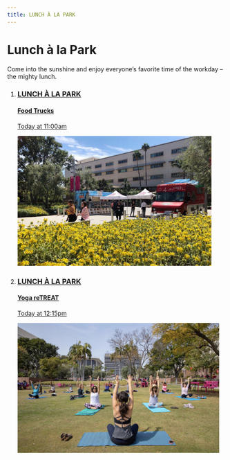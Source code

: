 ```yaml
---
title: LUNCH À LA PARK
---
```


# Lunch à la Park

Come into the sunshine and enjoy everyone’s favorite time of the workday – the mighty lunch.

<ol class="event-list">
  <li>
    <a href="/food-trucks/">
      <div>
        <h3>LUNCH À LA PARK</h3>
        <h4>Food Trucks</h4>
        <p>Today at 11:00am</p>
      </div>
      <img src="/uploads/food-truck.jpg" height="300" alt="" />
    </a>
  </li>
  <li>
    <a href="/yoga/">
      <div>
        <h3>LUNCH À LA PARK</h3>
        <h4>Yoga reTREAT</h4>
        <p>Today at 12:15pm</p>
      </div>
      <img src="/uploads/yoga.jpg" height="300" alt="" />
    </a>
  </li>
</ol>


